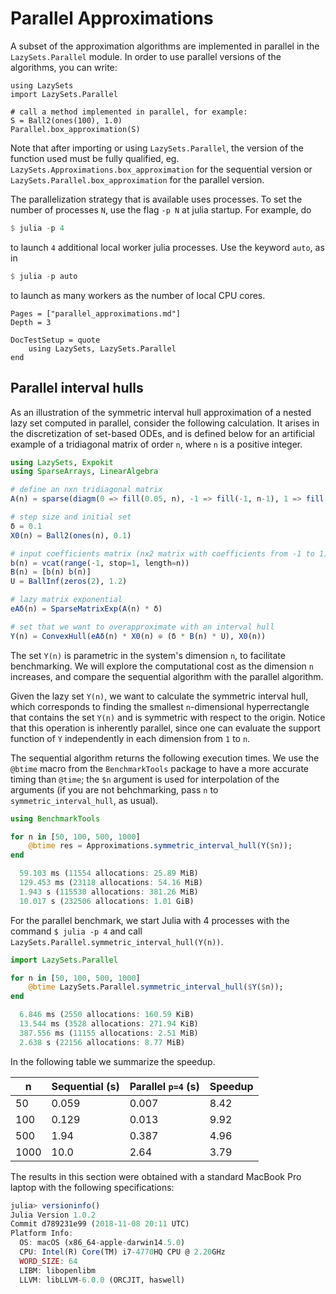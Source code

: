 # Parallel Approximations

A subset of the approximation algorithms are implemented in parallel in the 
`LazySets.Parallel` module. In order to use parallel versions of the algorithms,
you can write:

```@example
using LazySets
import LazySets.Parallel

# call a method implemented in parallel, for example:
S = Ball2(ones(100), 1.0)
Parallel.box_approximation(S)
```

Note that after importing or using `LazySets.Parallel`, the version of the function
used must be fully qualified, eg. `LazySets.Approximations.box_approximation` for the
sequential version or `LazySets.Parallel.box_approximation` for the parallel version.

The parallelization strategy that is available uses processes. To set the number
of processes `N`, use the flag `-p N` at julia startup. For example, do

```julia
$ julia -p 4
```
to launch `4` additional local worker julia processes. Use the keyword `auto`,
as in
```julia
$ julia -p auto
```
to launch as many workers as the number of local CPU cores.


```@contents
Pages = ["parallel_approximations.md"]
Depth = 3
```

```@meta
DocTestSetup = quote
    using LazySets, LazySets.Parallel
end
```

## Parallel interval hulls 

As an illustration of the symmetric interval hull approximation of a nested
lazy set computed in parallel, consider the following calculation.
It arises in the discretization of set-based ODEs, and is defined below for an artificial
example of a tridiagonal matrix of order `n`, where `n` is a positive integer.

```julia
using LazySets, Expokit
using SparseArrays, LinearAlgebra

# define an nxn tridiagonal matrix
A(n) = sparse(diagm(0 => fill(0.05, n), -1 => fill(-1, n-1), 1 => fill(-1, n-1)))

# step size and initial set
δ = 0.1
X0(n) = Ball2(ones(n), 0.1)

# input coefficients matrix (nx2 matrix with coefficients from -1 to 1)
b(n) = vcat(range(-1, stop=1, length=n))
B(n) = [b(n) b(n)] 
U = BallInf(zeros(2), 1.2)

# lazy matrix exponential
eAδ(n) = SparseMatrixExp(A(n) * δ)

# set that we want to overapproximate with an interval hull
Y(n) = ConvexHull(eAδ(n) * X0(n) ⊕ (δ * B(n) * U), X0(n))
```

The set `Y(n)` is parametric in the system's dimension `n`, to facilitate
benchmarking. We will explore the computational cost as the dimension `n` increases,
and compare the sequential algorithm with the parallel algorithm.

Given the lazy set `Y(n)`, we want to calculate the symmetric interval hull, which
corresponds to finding the smallest `n`-dimensional hyperrectangle that contains
the set `Y(n)` and is symmetric with respect to the origin. Notice that this operation
is inherently parallel, since one can evaluate the support function of `Y` independently
in each dimension from `1` to `n`.

The sequential algorithm returns the following execution times. We use
the `@btime` macro from the `BenchmarkTools` package to have a more accurate
timing than `@time`; the `$n` argument is used for interpolation of the arguments
(if you are not behchmarking, pass `n` to `symmetric_interval_hull`, as usual).

```julia
using BenchmarkTools

for n in [50, 100, 500, 1000]
    @btime res = Approximations.symmetric_interval_hull(Y($n));
end

  59.103 ms (11554 allocations: 25.89 MiB)
  129.453 ms (23118 allocations: 54.16 MiB)
  1.943 s (115530 allocations: 381.26 MiB)
  10.017 s (232506 allocations: 1.01 GiB)
```

For the parallel benchmark, we start Julia with 4 processes with the command
`$ julia -p 4` and call `LazySets.Parallel.symmetric_interval_hull(Y(n))`. 

```julia
import LazySets.Parallel

for n in [50, 100, 500, 1000]
    @btime LazySets.Parallel.symmetric_interval_hull($Y($n));
end

  6.846 ms (2550 allocations: 160.59 KiB)
  13.544 ms (3528 allocations: 271.94 KiB)
  387.556 ms (11155 allocations: 2.51 MiB)
  2.638 s (22156 allocations: 8.77 MiB)
```

In the following table we summarize the speedup.

|n|Sequential (s)| Parallel `p=4` (s) | Speedup|
|---|----|----|----|
|50| 0.059  | 0.007 | 8.42|
|100| 0.129 | 0.013 | 9.92 |
|500| 1.94  | 0.387 | 4.96|
|1000| 10.0 | 2.64 | 3.79|

The results in this section were obtained with a standard MacBook Pro laptop
with the following specifications:

```julia
julia> versioninfo()
Julia Version 1.0.2
Commit d789231e99 (2018-11-08 20:11 UTC)
Platform Info:
  OS: macOS (x86_64-apple-darwin14.5.0)
  CPU: Intel(R) Core(TM) i7-4770HQ CPU @ 2.20GHz
  WORD_SIZE: 64
  LIBM: libopenlibm
  LLVM: libLLVM-6.0.0 (ORCJIT, haswell)
```
